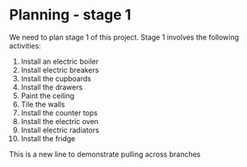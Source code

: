 # Planning - stage 1

We need to plan stage 1 of this project. Stage 1 involves the following activities:

1. Install an electric boiler
1. Install electric breakers
1. Install the cupboards
1. Install the drawers
1. Paint the ceiling
1. Tile the walls
1. Install the counter tops
1. Install the electric oven
1. Install electric radiators
1. Install the fridge

This is a new line to demonstrate pulling across branches

